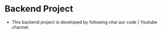 # Backend Project

- This backend project is developed by following chai aur code | Youtube channel.